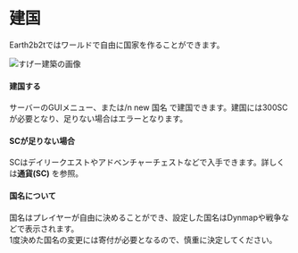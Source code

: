 # 建国
Earth2b2tではワールドで自由に国家を作ることができます。


![すげー建築の画像](https://user-images.githubusercontent.com/80201746/157846712-1248c25e-a8cb-4dd5-b72a-5b8f527f4f47.png)

#### 建国する  

サーバーのGUIメニュー、または/n new 国名 で建国できます。建国には300SCが必要となり、足りない場合はエラーとなります。

#### SCが足りない場合  

SCはデイリークエストやアドベンチャーチェストなどで入手できます。詳しくは**通貨(SC)** を参照。

#### 国名について  

国名はプレイヤーが自由に決めることができ、設定した国名はDynmapや戦争などで表示されます。  
1度決めた国名の変更には寄付が必要となるので、慎重に決定してください。
